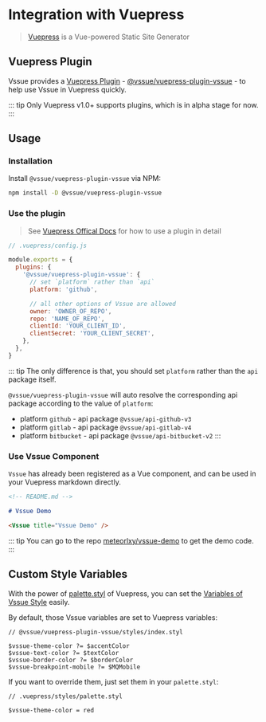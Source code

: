 # Integration with Vuepress

> [Vuepress](https://vuepress.vuejs.org/) is a Vue-powered Static Site Generator

## Vuepress Plugin

Vssue provides a [Vuepress Plugin](https://vuepress.vuejs.org/plugin/) - [@vssue/vuepress-plugin-vssue](https://www.npmjs.com/package/@vssue/vuepress-plugin-vssue) - to help use Vssue in Vuepress quickly.

::: tip
Only Vuepress v1.0+ supports plugins, which is in alpha stage for now.
:::

## Usage

### Installation

Install `@vssue/vuepress-plugin-vssue` via NPM:

```bash
npm install -D @vssue/vuepress-plugin-vssue
```

### Use the plugin

> See [Vuepress Offical Docs](https://vuepress.vuejs.org/plugin/using-a-plugin.html) for how to use a plugin in detail

```js
// .vuepress/config.js

module.exports = {
  plugins: {
    '@vssue/vuepress-plugin-vssue': {
      // set `platform` rather than `api`
      platform: 'github',

      // all other options of Vssue are allowed
      owner: 'OWNER_OF_REPO',
      repo: 'NAME_OF_REPO',
      clientId: 'YOUR_CLIENT_ID',
      clientSecret: 'YOUR_CLIENT_SECRET',
    },
  },
}
```

::: tip
The only difference is that, you should set `platform` rather than the `api` package itself.

`@vssue/vuepress-plugin-vssue` will auto resolve the corresponding api package according to the value of `platform`:

- platform `github` - api package `@vssue/api-github-v3`
- platform `gitlab` - api package `@vssue/api-gitlab-v4`
- platform `bitbucket` - api package `@vssue/api-bitbucket-v2`
:::

### Use Vssue Component

`Vssue` has already been registered as a Vue component, and can be used in your Vuepress markdown directly.

```md
<!-- README.md -->

# Vssue Demo

<Vssue title="Vssue Demo" />
```

::: tip
You can go to the repo [meteorlxy/vssue-demo](https://github.com/meteorlxy/vssue-demo) to get the demo code.
:::

## Custom Style Variables

With the power of [palette.styl](https://vuepress.vuejs.org/config/#palette-styl) of Vuepress, you can set the [Variables of Vssue Style](./styles.md#use-variables-to-customize-vssue) easily.

By default, those Vssue variables are set to Vuepress variables:

```stylus
// @vssue/vuepress-plugin-vssue/styles/index.styl

$vssue-theme-color ?= $accentColor
$vssue-text-color ?= $textColor
$vssue-border-color ?= $borderColor
$vssue-breakpoint-mobile ?= $MQMobile
```

If you want to override them, just set them in your `palette.styl`:

```stylus
// .vuepress/styles/palette.styl

$vssue-theme-color = red
```
